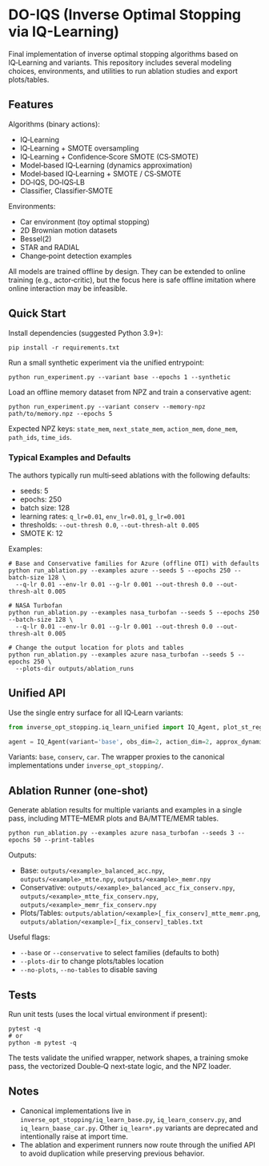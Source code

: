 # DO-IQS (Inverse Optimal Stopping via IQ-Learning)

Final implementation of inverse optimal stopping algorithms based on IQ‑Learning and variants. This repository includes several modeling choices, environments, and utilities to run ablation studies and export plots/tables.

## Features

Algorithms (binary actions):
- IQ‑Learning
- IQ‑Learning + SMOTE oversampling
- IQ‑Learning + Confidence‑Score SMOTE (CS‑SMOTE)
- Model‑based IQ‑Learning (dynamics approximation)
- Model‑based IQ‑Learning + SMOTE / CS‑SMOTE
- DO‑IQS, DO‑IQS‑LB
- Classifier, Classifier‑SMOTE

Environments:
- Car environment (toy optimal stopping)
- 2D Brownian motion datasets
- Bessel(2)
- STAR and RADIAL
- Change‑point detection examples

All models are trained offline by design. They can be extended to online training (e.g., actor‑critic), but the focus here is safe offline imitation where online interaction may be infeasible.

## Quick Start

Install dependencies (suggested Python 3.9+):

```
pip install -r requirements.txt
```

Run a small synthetic experiment via the unified entrypoint:

```
python run_experiment.py --variant base --epochs 1 --synthetic
```

Load an offline memory dataset from NPZ and train a conservative agent:

```
python run_experiment.py --variant conserv --memory-npz path/to/memory.npz --epochs 5
```

Expected NPZ keys: `state_mem`, `next_state_mem`, `action_mem`, `done_mem`, `path_ids`, `time_ids`.

### Typical Examples and Defaults

The authors typically run multi‑seed ablations with the following defaults:

- seeds: 5
- epochs: 250
- batch size: 128
- learning rates: `q_lr=0.01`, `env_lr=0.01`, `g_lr=0.001`
- thresholds: `--out-thresh 0.0`, `--out-thresh-alt 0.005`
- SMOTE K: 12

Examples:

```
# Base and Conservative families for Azure (offline OTI) with defaults
python run_ablation.py --examples azure --seeds 5 --epochs 250 --batch-size 128 \
  --q-lr 0.01 --env-lr 0.01 --g-lr 0.001 --out-thresh 0.0 --out-thresh-alt 0.005

# NASA Turbofan
python run_ablation.py --examples nasa_turbofan --seeds 5 --epochs 250 --batch-size 128 \
  --q-lr 0.01 --env-lr 0.01 --g-lr 0.001 --out-thresh 0.0 --out-thresh-alt 0.005

# Change the output location for plots and tables
python run_ablation.py --examples azure nasa_turbofan --seeds 5 --epochs 250 \
  --plots-dir outputs/ablation_runs
```

## Unified API

Use the single entry surface for all IQ‑Learn variants:

```python
from inverse_opt_stopping.iq_learn_unified import IQ_Agent, plot_st_reg_car

agent = IQ_Agent(variant='base', obs_dim=2, action_dim=2, approx_dynamics=False, approx_g=False)
```

Variants: `base`, `conserv`, `car`. The wrapper proxies to the canonical implementations under `inverse_opt_stopping/`.

## Ablation Runner (one‑shot)

Generate ablation results for multiple variants and examples in a single pass, including MTTE–MEMR plots and BA/MTTE/MEMR tables.

```
python run_ablation.py --examples azure nasa_turbofan --seeds 3 --epochs 50 --print-tables
```

Outputs:
- Base: `outputs/<example>_balanced_acc.npy`, `outputs/<example>_mtte.npy`, `outputs/<example>_memr.npy`
- Conservative: `outputs/<example>_balanced_acc_fix_conserv.npy`, `outputs/<example>_mtte_fix_conserv.npy`, `outputs/<example>_memr_fix_conserv.npy`
- Plots/Tables: `outputs/ablation/<example>[_fix_conserv]_mtte_memr.png`, `outputs/ablation/<example>[_fix_conserv]_tables.txt`

Useful flags:
- `--base` or `--conservative` to select families (defaults to both)
- `--plots-dir` to change plots/tables location
- `--no-plots`, `--no-tables` to disable saving

## Tests

Run unit tests (uses the local virtual environment if present):

```
pytest -q
# or
python -m pytest -q
```

The tests validate the unified wrapper, network shapes, a training smoke pass, the vectorized Double‑Q next‑state logic, and the NPZ loader.

## Notes

- Canonical implementations live in `inverse_opt_stopping/iq_learn_base.py`, `iq_learn_conserv.py`, and `iq_learn_baase_car.py`. Other `iq_learn*.py` variants are deprecated and intentionally raise at import time.
- The ablation and experiment runners now route through the unified API to avoid duplication while preserving previous behavior.
